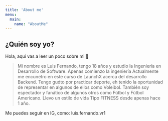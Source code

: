 ```yaml
---
title: 'About me'
menu:
  main:
    name: "AboutMe"
---
```


## ¿Quién soy yo?

Hola, aquí vas a leer un poco sobre mi 🤩

> Mi nombre es Luis Fernando, tengo 18 años y estudio la Ingeniería en Desarrollo de Software.
> Apenas comienzo la ingeniería
> Actualmente me encunetro en este curso de LaunchX acerca del desarrollo Backend.
> Tengo gudto por practicar deporte, eh tenido la oportunidad de representar en algunos de ellos como Voleibol.
> También soy espectador y fanático de algunos otros como Fútbol y Fútbol Americano.
> Llevo un estilo de vida Tipo FITNESS desde apenas hace 1 año.

Me puedes seguir en IG, como: luis.fernando.vr1
